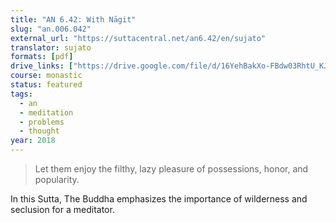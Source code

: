 ```yaml
---
title: "AN 6.42: With Nāgit"
slug: "an.006.042"
external_url: "https://suttacentral.net/an6.42/en/sujato"
translator: sujato
formats: [pdf]
drive_links: ["https://drive.google.com/file/d/16YehBakXo-FBdw03RhtU_KJrZ4UvBHpZ"]
course: monastic
status: featured
tags:
  - an
  - meditation
  - problems
  - thought
year: 2018
---
```


> Let them enjoy the filthy, lazy pleasure of possessions, honor, and popularity.

In this Sutta, The Buddha emphasizes the importance of wilderness and seclusion for a meditator.
